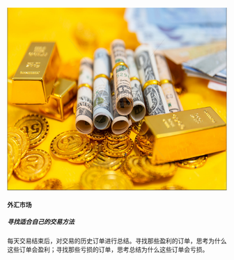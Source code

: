 <img src="images/gold.PNG" style="height:420px;width:100%;"></img>
<h4>外汇市场</h4>
<h5>寻找适合自己的交易方法</h4>
每天交易结束后，对交易的历史订单进行总结。寻找那些盈利的订单，思考为什么这些订单会盈利；寻找那些亏损的订单，思考总结为什么这些订单会亏损。


